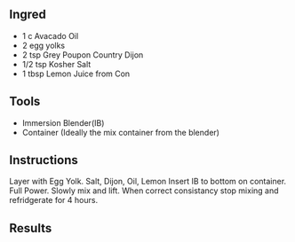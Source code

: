 ## Ingred
* 1 c Avacado Oil
* 2 egg yolks
* 2 tsp Grey Poupon Country Dijon 
* 1/2 tsp Kosher Salt
* 1 tbsp Lemon Juice from Con

## Tools
* Immersion Blender(IB)
* Container (Ideally the mix container from the blender) 

## Instructions 
 Layer with Egg Yolk. Salt, Dijon, Oil, Lemon 
 Insert IB to bottom on container.
 Full Power. 
 Slowly mix and lift. 
 When correct consistancy stop mixing and refridgerate for 4 hours. 

 ## Results